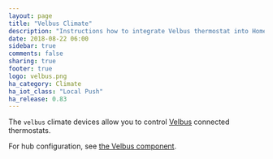 ```yaml
---
layout: page
title: "Velbus Climate"
description: "Instructions how to integrate Velbus thermostat into Home Assistant."
date: 2018-08-22 06:00
sidebar: true
comments: false
sharing: true
footer: true
logo: velbus.png
ha_category: Climate
ha_iot_class: "Local Push"
ha_release: 0.83
---
```


The `velbus` climate devices allow you to control [Velbus](http://www.velbus.eu) connected thermostats.

For hub configuration, see [the Velbus component](/components/velbus/).
